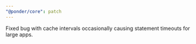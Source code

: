 ```yaml
---
"@ponder/core": patch
---
```


Fixed bug with cache intervals occasionally causing statement timeouts for large apps.
